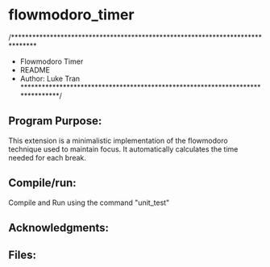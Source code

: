 # flowmodoro_timer
/*******************************************************************************
* Flowmodoro Timer
* README
* Author: Luke Tran
*******************************************************************************/

Program Purpose:
---------------


   This extension is a minimalistic implementation of the flowmodoro technique
   used to maintain focus. It automatically calculates the time needed for each
   break.


Compile/run:
-----------


   Compile and Run using the command "unit_test"




Acknowledgments:
---------------

   


Files:
-----

